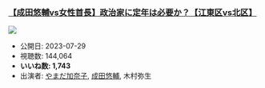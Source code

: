 ### [【成田悠輔vs女性首長】政治家に定年は必要か？【江東区vs北区】](https://www.youtube.com/watch?v=Szxk2AUWpSA)
[![](https://img.youtube.com/vi/Szxk2AUWpSA/sddefault.jpg)](https://www.youtube.com/watch?v=Szxk2AUWpSA)
-   公開日: 2023-07-29
-   視聴数: 144,064
-   **いいね数: 1,743**
-   出演者: [やまだ加奈子](/rehacq_fan/people/やまだ加奈子 "wikilink"), [成田悠輔](/rehacq_fan/people/成田悠輔 "wikilink"), 木村弥生
